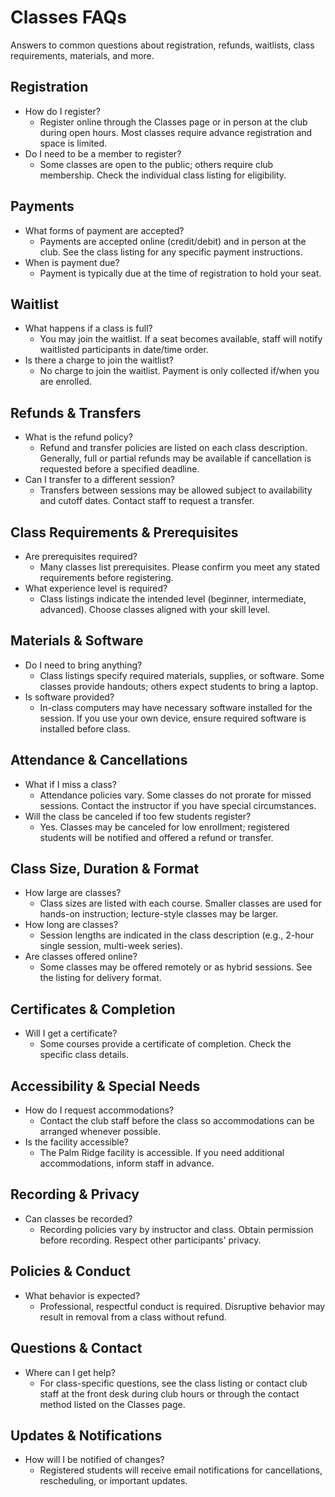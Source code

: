 # Classes FAQs

Answers to common questions about registration, refunds, waitlists, class requirements, materials, and more.

## Registration
- How do I register?
  - Register online through the Classes page or in person at the club during open hours. Most classes require advance registration and space is limited.
- Do I need to be a member to register?
  - Some classes are open to the public; others require club membership. Check the individual class listing for eligibility.

## Payments
- What forms of payment are accepted?
  - Payments are accepted online (credit/debit) and in person at the club. See the class listing for any specific payment instructions.
- When is payment due?
  - Payment is typically due at the time of registration to hold your seat.

## Waitlist
- What happens if a class is full?
  - You may join the waitlist. If a seat becomes available, staff will notify waitlisted participants in date/time order.
- Is there a charge to join the waitlist?
  - No charge to join the waitlist. Payment is only collected if/when you are enrolled.

## Refunds & Transfers
- What is the refund policy?
  - Refund and transfer policies are listed on each class description. Generally, full or partial refunds may be available if cancellation is requested before a specified deadline.
- Can I transfer to a different session?
  - Transfers between sessions may be allowed subject to availability and cutoff dates. Contact staff to request a transfer.

## Class Requirements & Prerequisites
- Are prerequisites required?
  - Many classes list prerequisites. Please confirm you meet any stated requirements before registering.
- What experience level is required?
  - Class listings indicate the intended level (beginner, intermediate, advanced). Choose classes aligned with your skill level.

## Materials & Software
- Do I need to bring anything?
  - Class listings specify required materials, supplies, or software. Some classes provide handouts; others expect students to bring a laptop.
- Is software provided?
  - In-class computers may have necessary software installed for the session. If you use your own device, ensure required software is installed before class.

## Attendance & Cancellations
- What if I miss a class?
  - Attendance policies vary. Some classes do not prorate for missed sessions. Contact the instructor if you have special circumstances.
- Will the class be canceled if too few students register?
  - Yes. Classes may be canceled for low enrollment; registered students will be notified and offered a refund or transfer.

## Class Size, Duration & Format
- How large are classes?
  - Class sizes are listed with each course. Smaller classes are used for hands-on instruction; lecture-style classes may be larger.
- How long are classes?
  - Session lengths are indicated in the class description (e.g., 2-hour single session, multi-week series).
- Are classes offered online?
  - Some classes may be offered remotely or as hybrid sessions. See the listing for delivery format.

## Certificates & Completion
- Will I get a certificate?
  - Some courses provide a certificate of completion. Check the specific class details.

## Accessibility & Special Needs
- How do I request accommodations?
  - Contact the club staff before the class so accommodations can be arranged whenever possible.
- Is the facility accessible?
  - The Palm Ridge facility is accessible. If you need additional accommodations, inform staff in advance.

## Recording & Privacy
- Can classes be recorded?
  - Recording policies vary by instructor and class. Obtain permission before recording. Respect other participants' privacy.

## Policies & Conduct
- What behavior is expected?
  - Professional, respectful conduct is required. Disruptive behavior may result in removal from a class without refund.

## Questions & Contact
- Where can I get help?
  - For class-specific questions, see the class listing or contact club staff at the front desk during club hours or through the contact method listed on the Classes page.

## Updates & Notifications
- How will I be notified of changes?
  - Registered students will receive email notifications for cancellations, rescheduling, or important updates.
